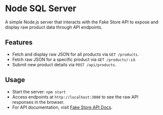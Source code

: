 # Node SQL Server

A simple Node.js server that interacts with the Fake Store API to expose and display raw product data through API endpoints.

## Features
- Fetch and display raw JSON for all products via `GET /products`.
- Fetch raw JSON for a specific product via `GET /products/:id`.
- Submit new product details via `POST /api/products`.

## Usage
- Start the server: `npm start`
- Access endpoints at `http://localhost:3000` to see the raw API responses in the browser.
- For API documentation, visit [Fake Store API Docs](https://fakestoreapi.com/docs).
